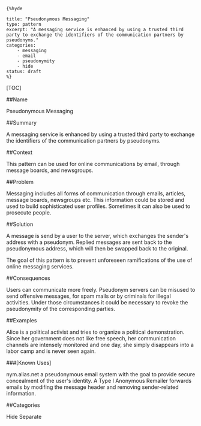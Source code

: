     {%hyde

    title: "Pseudonymous Messaging"
    type: pattern
    excerpt: "A messaging service is enhanced by using a trusted third
    party to exchange the identifiers of the communication partners by
    pseudonyms."
    categories: 
        - messaging
        - email
        - pseudonymity
        - hide
    status: draft
    %}

[TOC]

##Name
<!--Primary name the pattern is known by.-->

Pseudonymous Messaging

<!--###[Also Known As]-->
<!-- All other names the pattern is known by.-->



##Summary
<!-- One short paragraph summarising the pattern.-->

A messaging service is enhanced by using a trusted third party to
exchange the identifiers of the communication partners by pseudonyms.

##Context
<!-- The situations in which the pattern may apply.-->

This pattern can be used for online communications by email, through
message boards, and newsgroups.

##Problem
<!-- The problem a pattern addresses, including a list of forces describing why a problem might be difficult to solve.-->

Messaging includes all forms of communication through emails,
articles, message boards, newsgroups etc. This information could be
stored and used to build sophisticated user profiles. Sometimes it can
also be used to prosecute people.

##Solution
<!-- A concise description of how the pattern addresses the problem.-->

A message is send by a user to the server, which exchanges the
sender's address with a pseudonym. Replied messages are sent back to
the pseudonymous address, which will then be swapped back to the
original.

<!--goals-->
The goal of this pattern is to prevent unforeseen ramifications of the
use of online messaging services.

<!--###[Structure]-->
<!--A detailed specification of the structural aspects of the pattern. A class diagram if applicable.-->



<!--###[Implementation]-->
<!--Guidelines for implementing the pattern; code fragments; suggested PETS; policy fragments.-->



##Consequences
<!--The advantages (benefits) and disadvantages (liabilities) of applying the pattern.-->



<!--constraints and consequences-->
Users can communicate more freely. Pseudonym servers can be misused to
send offensive messages, for spam mails or by criminals for illegal
activities. Under those circumstances it could be necessary to revoke
the pseudonymity of the corresponding parties.

<!--###[Constraints]-->
<!-- limitations as a consequence of applying the pattern.-->



##Examples
<!--Motivational example to see how the pattern is applied.-->

Alice is a political activist and tries to organize a political
demonstration. Since her government does not like free speech, her
communication channels are intensely monitored and one day, she simply
disappears into a labor camp and is never seen again.

###[Known Uses]
<!-- Pointers to various applications of the pattern.-->

nym.alias.net a pseudonymous email system with the goal to provide
secure concealment of the user's identity. A Type I Anonymous Remailer
forwards emails by modifing the message header and removing
sender-related information.

<!--##See Also-->
<!-- Any pointers to relevant information, not contained in the subfields below.-->



<!--###[Related Patterns]-->
<!-- Supporting and conflicting patterns-->



<!--###[Sources]-->
<!-- References to the original source of the pattern.-->



<!--##General Comments-->
<!-- Separate discussion on the pattern.-->



##Categories
<!-- Placeholder for future agreed upon categories as per collaboration's evaluation.-->

Hide
Separate

<!--##Tags-->
<!-- User definable descriptors for additional correlation.-->


